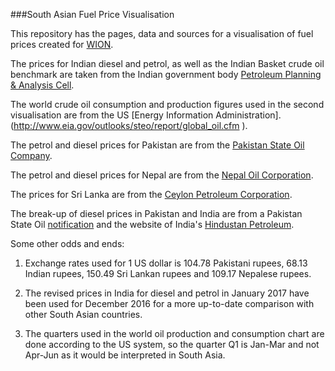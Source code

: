 ###South Asian Fuel Price Visualisation

This repository has the pages, data and sources for a visualisation of fuel prices created for [WION](http://www.wionews.com).

The prices for Indian diesel and petrol, as well as the Indian Basket crude oil benchmark are taken from the Indian government body [Petroleum Planning & Analysis Cell](http://ppac.org.in/content/149_1_PricesPetroleum.aspx).

The world crude oil consumption and production figures used in the second visualisation are from the US [Energy Information Administration].(http://www.eia.gov/outlooks/steo/report/global_oil.cfm
).

The petrol and diesel prices for Pakistan are from the [Pakistan State Oil Company](http://www.psopk.com/en/product-and-services/product-prices/pol/pol-archives
).

The petrol and diesel prices for Nepal are from the [Nepal Oil Corporation](http://www.nepaloil.com.np/selling-price-archive-16.html
).

The prices for Sri Lanka are from the [Ceylon Petroleum Corporation](http://www.ceypetco.gov.lk/History.htm).

The break-up of diesel prices in Pakistan and India are from a Pakistan State Oil [notification](http://www.psopk.com/files/hsd/hsd_notifications_1117.pdf
) and the website of India's [Hindustan Petroleum](http://www.hindustanpetroleum.com/documents/pdf/pb/pricebuildup_Diesel.pdf
).

Some other odds and ends:

1) Exchange rates used for 1 US dollar is 104.78 Pakistani rupees, 68.13 Indian rupees, 150.49 Sri Lankan rupees and 109.17 Nepalese rupees.

2) The revised prices in India for diesel and petrol in January 2017 have been used for December 2016 for a more up-to-date comparison with other South Asian countries.

3) The quarters used in the world oil production and consumption chart are done according to the US system, so the quarter Q1 is Jan-Mar and not Apr-Jun as it would be interpreted in South Asia.
